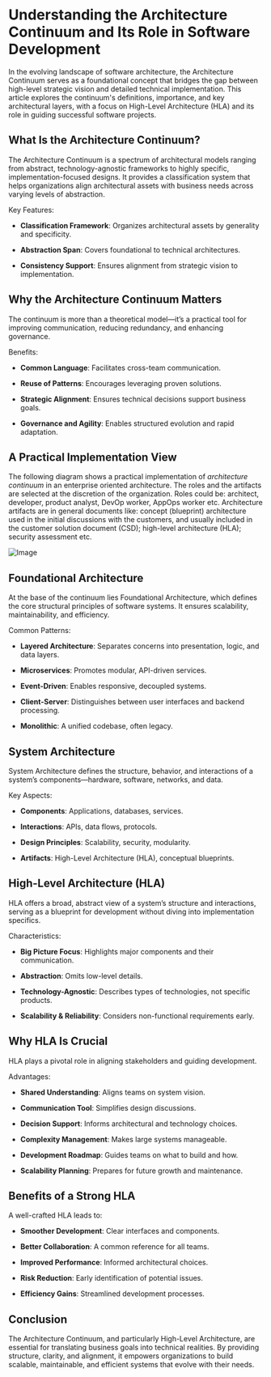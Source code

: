 # **Understanding the Architecture Continuum and Its Role in Software Development** #

In the evolving landscape of software architecture, the Architecture Continuum serves as a foundational concept that bridges the gap between high-level strategic vision and detailed technical implementation. This article explores the continuum's definitions, importance, and key architectural layers, with a focus on High-Level Architecture (HLA) and its role in guiding successful software projects.

## **What Is the Architecture Continuum?** ##

The Architecture Continuum is a spectrum of architectural models ranging from abstract, technology-agnostic frameworks to highly specific, implementation-focused designs. It provides a classification system that helps organizations align architectural assets with business needs across varying levels of abstraction.

Key Features:

* **Classification Framework**: Organizes architectural assets by generality and specificity.

* **Abstraction Span**: Covers foundational to technical architectures.

* **Consistency Support**: Ensures alignment from strategic vision to implementation.

## **Why the Architecture Continuum Matters** ##

The continuum is more than a theoretical model—it’s a practical tool for improving communication, reducing redundancy, and enhancing governance.

Benefits:

* **Common Language**: Facilitates cross-team communication.

* **Reuse of Patterns**: Encourages leveraging proven solutions.

* **Strategic Alignment**: Ensures technical decisions support business goals.

* **Governance and Agility**: Enables structured evolution and rapid adaptation.

## **A Practical Implementation View** ##
The following diagram shows a practical implementation of _architecture continuum_ in an enterprise oriented architecture. The roles and the artifacts are selected at the discretion of the organization. Roles could be: architect, developer, product analyst, DevOp worker, AppOps worker etc. Architecture artifacts are in general documents like: concept (blueprint) architecture used in the initial discussions with the customers, and usually included in the customer solution document (CSD); high-level architecture (HLA); security assessment etc.

![Image](https://github.com/user-attachments/assets/6144ef09-f763-4904-871b-f3ab92158162)

## **Foundational Architecture** ##

At the base of the continuum lies Foundational Architecture, which defines the core structural principles of software systems. It ensures scalability, maintainability, and efficiency.

Common Patterns:

* **Layered Architecture**: Separates concerns into presentation, logic, and data layers.

* **Microservices**: Promotes modular, API-driven services.

* **Event-Driven**: Enables responsive, decoupled systems.

* **Client-Server**: Distinguishes between user interfaces and backend processing.

* **Monolithic**: A unified codebase, often legacy.

## **System Architecture** ##

System Architecture defines the structure, behavior, and interactions of a system’s components—hardware, software, networks, and data.

Key Aspects:

* **Components**: Applications, databases, services.

* **Interactions**: APIs, data flows, protocols.

* **Design Principles**: Scalability, security, modularity.

* **Artifacts**: High-Level Architecture (HLA), conceptual blueprints.

## **High-Level Architecture (HLA)** ##

HLA offers a broad, abstract view of a system’s structure and interactions, serving as a blueprint for development without diving into implementation specifics.

Characteristics:

* **Big Picture Focus**: Highlights major components and their communication.

* **Abstraction**: Omits low-level details.

* **Technology-Agnostic**: Describes types of technologies, not specific products.

* **Scalability & Reliability**: Considers non-functional requirements early.

## **Why HLA Is Crucial** ##

HLA plays a pivotal role in aligning stakeholders and guiding development.

Advantages:

* **Shared Understanding**: Aligns teams on system vision.

* **Communication Tool**: Simplifies design discussions.

* **Decision Support**: Informs architectural and technology choices.

* **Complexity Management**: Makes large systems manageable.

* **Development Roadmap**: Guides teams on what to build and how.

* **Scalability Planning**: Prepares for future growth and maintenance.

## **Benefits of a Strong HLA** ##

A well-crafted HLA leads to:

* **Smoother Development**: Clear interfaces and components.

* **Better Collaboration**: A common reference for all teams.

* **Improved Performance**: Informed architectural choices.

* **Risk Reduction**: Early identification of potential issues.

* **Efficiency Gains**: Streamlined development processes.

## **Conclusion** ##

The Architecture Continuum, and particularly High-Level Architecture, are essential for translating business goals into technical realities. By providing structure, clarity, and alignment, it empowers organizations to build scalable, maintainable, and efficient systems that evolve with their needs.


